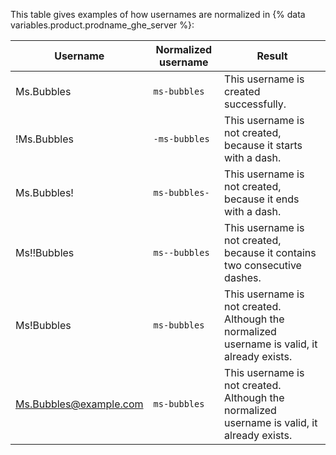 This table gives examples of how usernames are normalized in {% data variables.product.prodname_ghe_server %}:

| Username               | Normalized username | Result                                                                                      |
| ---------------------- | ------------------- | ------------------------------------------------------------------------------------------- |
| Ms.Bubbles             | `ms-bubbles`        | This username is created successfully.                                                      |
| !Ms.Bubbles            | `-ms-bubbles`       | This username is not created, because it starts with a dash.                                |
| Ms.Bubbles!            | `ms-bubbles-`       | This username is not created, because it ends with a dash.                                  |
| Ms!!Bubbles            | `ms--bubbles`       | This username is not created, because it contains two consecutive dashes.                   |
| Ms!Bubbles             | `ms-bubbles`        | This username is not created. Although the normalized username is valid, it already exists. |
| Ms.Bubbles@example.com | `ms-bubbles`        | This username is not created. Although the normalized username is valid, it already exists. |
